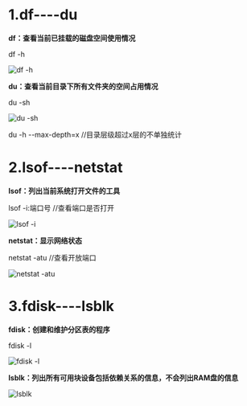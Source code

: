 # 1.df----du

**df：查看当前已挂载的磁盘空间使用情况**

df -h

![df -h](https://user-images.githubusercontent.com/80690322/149456364-8b85db82-7c6c-4092-8a57-8078c33f88c7.png)

**du：查看当前目录下所有文件夹的空间占用情况**

du -sh

![du -sh](https://user-images.githubusercontent.com/80690322/149456368-0b5d1e8c-6d49-4e92-a75e-61c05a0ea22d.png)

du -h --max-depth=x //目录层级超过x层的不单独统计


# 2.lsof----netstat

**lsof：列出当前系统打开文件的工具**

lsof -i:端口号   //查看端口是否打开

![lsof -i](https://user-images.githubusercontent.com/80690322/149458278-b57fbc6b-a904-46ae-b271-b2c14d57a533.png)

**netstat：显示网络状态**

netstat -atu   //查看开放端口

![netstat -atu](https://user-images.githubusercontent.com/80690322/149458268-51ea8feb-99c6-40c0-bd44-69cf2284f3d6.png)

# 3.fdisk----lsblk

**fdisk：创建和维护分区表的程序**

fdisk -l

![fdisk -l](https://user-images.githubusercontent.com/80690322/149463422-f574308b-ab29-4322-9660-9368406f915f.png)

**lsblk：列出所有可用块设备包括依赖关系的信息，不会列出RAM盘的信息**

![lsblk](https://user-images.githubusercontent.com/80690322/149467284-54ad6b1d-5f6e-4d29-90e9-2ff62308a255.png)
